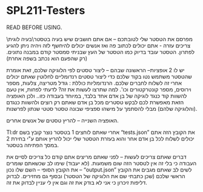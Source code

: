 # SPL211-Testers

READ BEFORE USING.

מפרסם את הטסטר שלי לטובתכם – אם אתם חושבים שיש בעיה בטסטר\בעיה לוגית\ צריכים עזרה - אתם יכולים לכתוב פה ואז אנשים יכולים להיחשף לזה ויהיה ניתן להגיע לפתרון.
הטסטר עובד בדיוק כמו הטסטר של העץ שבניתי סמסטר קודם במבנה נתונים. (רק שהפעם הוא נכתב בשפה אחרת)

יש לו 2 אופציות–
הראשונה שבהם – 
ליצור טסטים לפי הלוגיקה שלכם, זאת אומרת שהטסטר משתמש נטו בקוד שלכם כדי ליצור טסטים רנדומליים לחלוטין שאתם יכולים אחרי זה לשלוח לחברים שלכם.
הרנדומליות כוללת : גודל מטריצה, צלעות, מספר וירוסים, מספר קונטרקטורים וכו'.
למה שתרצו לעשות את זה?
לדעתי לפחות, אין טעם להשוות קוד כנגד לוגיקה של בן אדם אחד בלבד, במיוחד בעבודה כזו.. ולכן האופציה הזאת מאפשרת לכם לבקש טסטרים מכל בן אדם שאתם רק רוצים ולהשוות כנגדם (והלוגיקה שלהם)  מבלי להסתמך על מישהו ספציפי שבונה טסטר סטטי שנתון לפרשנות.

האופציה השנייה –
להריץ טסטים של אנשים אחרים.

Tl:dr
אחרי שאתם לוחצים 1 בטסטר נוצר קובץ בשם 
“tests.json”
את הקובץ הזה אתם יכולים לשלוח לכל בן אדם אחר והוא בעזרת הטסטר שלי יכול להריץ אותם ע"י בחירת 2 במסך הפתיחה בטסטר.

דברים שאתם צריכים לעשות –
לפני שאתם מריצים אתם קודם כל צריכים לסיים את העבודה כי בלי זה אין לטסטר הזה שום משמעות. (לא יעבוד)
שימו לב שכשאתם שומרים את הקובץ הסופי – השם שלו נכון – 
“output.json”
לשים לב שאתם מגבים את הקובץ הראשי שלכם (שכן כתבתי שם את הלוגיקה של הטסטר) ובסוף גם מחזירים.
לבדוק דליפות זיכרון כי אני לא בודק את זה וגם אין לי עניין לבדוק את זה.
